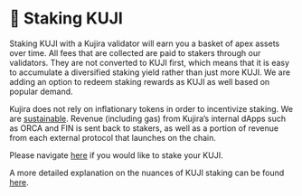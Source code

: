 # 💱 Staking KUJI

Staking KUJI with a Kujira validator will earn you a basket of apex assets over time. All fees that are collected are paid to stakers through our validators. They are not converted to KUJI first, which means that it is easy to accumulate a diversified staking yield rather than just more KUJI. We are adding an option to redeem staking rewards as KUJI as well based on popular demand.&#x20;

Kujira does not rely on inflationary tokens in order to incentivize staking. We are [sustainable](kuji-sustainability.md). Revenue (including gas) from Kujira’s internal dApps such as ORCA and FIN is sent back to stakers, as well as a portion of revenue from each external protocol that launches on the chain.

Please navigate [here](https://blue.kujira.app/stake) if you would like to stake your KUJI.  &#x20;

A more detailed explanation on the nuances of KUJI staking can be found [here](../../governance/staking/).
